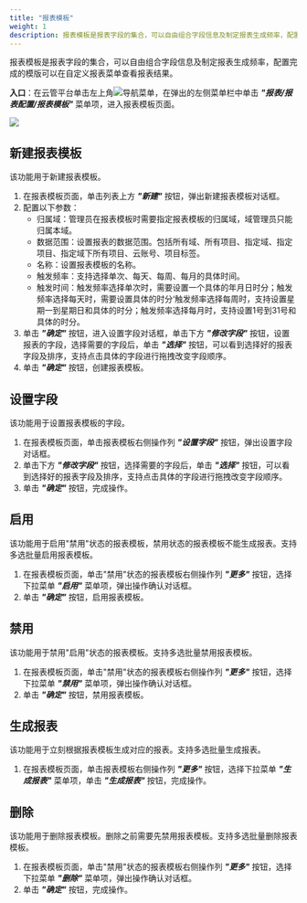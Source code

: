 ```yaml
---
title: "报表模板"
weight: 1
description: 报表模板是报表字段的集合，可以自由组合字段信息及制定报表生成频率，配置完成的模版可以在自定义报表菜单查看报表结果。
---
```


报表模板是报表字段的集合，可以自由组合字段信息及制定报表生成频率，配置完成的模版可以在自定义报表菜单查看报表结果。

**入口**：在云管平台单击左上角![](../../../images/intro/nav.png)导航菜单，在弹出的左侧菜单栏中单击 **_"报表/报表配置/报表模板"_** 菜单项，进入报表模板页面。

![](../../../images/report/template.png)

## 新建报表模板

该功能用于新建报表模板。

1. 在报表模板页面，单击列表上方 **_"新建"_** 按钮，弹出新建报表模板对话框。
2. 配置以下参数：
   - 归属域：管理员在报表模板时需要指定报表模板的归属域，域管理员只能归属本域。
   - 数据范围：设置报表的数据范围。包括所有域、所有项目、指定域、指定项目、指定域下所有项目、云账号、项目标签。
   - 名称：设置报表模板的名称。
   - 触发频率：支持选择单次、每天、每周、每月的具体时间。
   - 触发时间：触发频率选择单次时，需要设置一个具体的年月日时分；触发频率选择每天时，需要设置具体的时分‘触发频率选择每周时，支持设置星期一到星期日和具体的时分；触发频率选择每月时，支持设置1号到31号和具体的时分。
3. 单击 **_"确定"_** 按钮，进入设置字段对话框，单击下方 **_"修改字段"_** 按钮，设置报表的字段，选择需要的字段后，单击 **_"选择"_** 按钮，可以看到选择好的报表字段及排序，支持点击具体的字段进行拖拽改变字段顺序。
4. 单击 **_"确定"_** 按钮，创建报表模板。

## 设置字段

该功能用于设置报表模板的字段。

1. 在报表模板页面，单击报表模板右侧操作列 **_"设置字段"_** 按钮，弹出设置字段对话框。
2. 单击下方 **_"修改字段"_** 按钮，选择需要的字段后，单击 **_"选择"_** 按钮，可以看到选择好的报表字段及排序，支持点击具体的字段进行拖拽改变字段顺序。
3. 单击 **_"确定"_** 按钮，完成操作。

## 启用

该功能用于启用"禁用"状态的报表模板，禁用状态的报表模板不能生成报表。支持多选批量启用报表模板。

1. 在报表模板页面，单击"禁用"状态的报表模板右侧操作列 **_"更多"_** 按钮，选择下拉菜单 **_"启用"_** 菜单项，弹出操作确认对话框。
2. 单击 **_"确定"_** 按钮，启用报表模板。

## 禁用

该功能用于禁用"启用"状态的报表模板。支持多选批量禁用报表模板。

1. 在报表模板页面，单击"禁用"状态的报表模板右侧操作列 **_"更多"_** 按钮，选择下拉菜单 **_"禁用"_** 菜单项，弹出操作确认对话框。
2. 单击 **_"确定"_** 按钮，禁用报表模板。

## 生成报表

该功能用于立刻根据报表模板生成对应的报表。支持多选批量生成报表。

1. 在报表模板页面，单击报表模板右侧操作列 **_"更多"_** 按钮，选择下拉菜单 **_"生成报表"_** 菜单项，单击 **_"生成报表"_** 按钮，完成操作。

## 删除

该功能用于删除报表模板。删除之前需要先禁用报表模板。支持多选批量删除报表模板。

1. 在报表模板页面，单击"禁用"状态的报表模板右侧操作列 **_"更多"_** 按钮，选择下拉菜单 **_"删除"_** 菜单项，弹出操作确认对话框。
2. 单击 **_"确定"_** 按钮，完成操作。